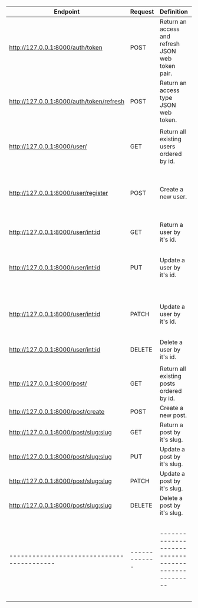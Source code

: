 

| **Endpoint**                             | **Request** | **Definition**                                    | **Authentication** | **Permission**  | **In data**                                                                     |
|------------------------------------------|-------------|---------------------------------------------------|--------------------|-----------------|---------------------------------------------------------------------------------|
| http://127.0.0.1:8000/auth/token         | POST        | Return an access and refresh JSON web token pair. | -                  | -               | Required: [username, password]                                                  |
| http://127.0.0.1:8000/auth/token/refresh | POST        | Return an access type JSON web token.             | -                  | -               | Required: [refresh]                                                             |
|                                          |             |                                                   |                    |                 |                                                                                 |
| http://127.0.0.1:8000/user/              | GET         | Return all existing users ordered by id.          | JWTAuthentication  | IsAdminUser     |                                                                                 |
| http://127.0.0.1:8000/user/register      | POST        | Create a new user.                                | -                  | AllowAny        | Required: [username, password]  <br /> Optional: [first_name, last_name, email] |
| http://127.0.0.1:8000/user/<int:id>      | GET         | Return a user by it's id.                         | JWTAuthentication  | IsAuthenticated |                                                                                 |
| http://127.0.0.1:8000/user/<int:id>      | PUT         | Update a user by it's id.                         | JWTAuthentication  | IsAuthenticated | Required: [username, password, first_name, last_name, email]                    |
| http://127.0.0.1:8000/user/<int:id>      | PATCH       | Update a user by it's id.                         | JWTAuthentication  | IsAuthenticated | Optional: [username, password, first_name, last_name, email]                    |
| http://127.0.0.1:8000/user/<int:id>      | DELETE      | Delete a user by it's id.                         | JWTAuthentication  | IsAuthenticated |                                                                                 |
|                                          |             |                                                   |                    |                 |                                                                                 |
| http://127.0.0.1:8000/post/              | GET         | Return all existing posts ordered by id.          | JWTAuthentication  | IsAdminUser     |                                                                                 |
| http://127.0.0.1:8000/post/create        | POST        | Create a new post.                                | JWTAuthentication  | IsAuthenticated | Required: [title, body]                                                         |
| http://127.0.0.1:8000/post/<slug:slug>   | GET         | Return a post by it's slug.                       | JWTAuthentication  | IsAuthenticated |                                                                                 |
| http://127.0.0.1:8000/post/<slug:slug>   | PUT         | Update a post by it's slug.                       | JWTAuthentication  | IsAuthenticated | Required: [title, body]                                                         |
| http://127.0.0.1:8000/post/<slug:slug>   | PATCH       | Update a post by it's slug.                       | JWTAuthentication  | IsAuthenticated | Optional: [title, body]                                                         |
| http://127.0.0.1:8000/post/<slug:slug>   | DELETE      | Delete a post by it's slug.                       | JWTAuthentication  | IsAuthenticated |                                                                                 |
|------------------------------------------|-------------|---------------------------------------------------|--------------------|-----------------|---------------------------------------------------------------------------------|
